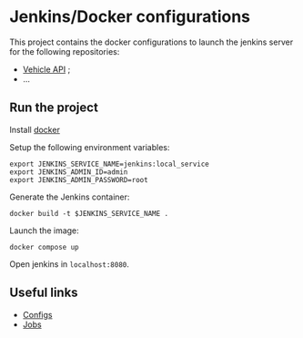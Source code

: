 # Jenkins/Docker configurations

This project contains the docker configurations to launch the jenkins server for the following repositories:
- [Vehicle API](https://github.com/iFairPlay22/Scala-Vehicles-API) ;
- ...

## Run the project

Install [docker](https://www.docker.com/)

Setup the following environment variables: 
```
export JENKINS_SERVICE_NAME=jenkins:local_service
export JENKINS_ADMIN_ID=admin
export JENKINS_ADMIN_PASSWORD=root
```

Generate the Jenkins container: 
```
docker build -t $JENKINS_SERVICE_NAME .
``` 

Launch the image: 
```
docker compose up
``` 

Open jenkins in `localhost:8080`.

## Useful links

- [Configs](https://github.com/abrahamNtd/poc-jenkins-jcasc)
- [Jobs](https://jenkinsci.github.io/job-dsl-plugin/#path/job)